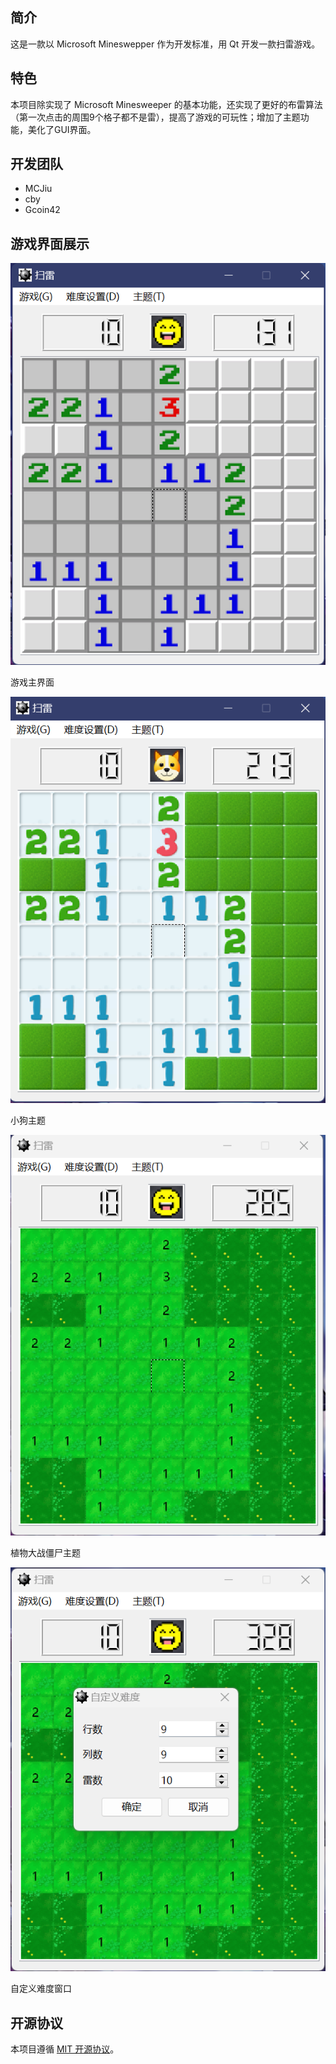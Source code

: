## 简介

这是一款以 Microsoft Mineswepper 作为开发标准，用 Qt 开发一款扫雷游戏。

## 特色

本项目除实现了 Microsoft Minesweeper 的基本功能，还实现了更好的布雷算法（第一次点击的周围9个格子都不是雷），提高了游戏的可玩性；增加了主题功能，美化了GUI界面。

## 开发团队

- MCJiu
- cby
- Gcoin42

## 游戏界面展示

![游戏主界面](READMEpic/mainwindow.png)

游戏主界面

![小狗主题](READMEpic/dog.png)

小狗主题

![植物大战僵尸主题](READMEpic/pvz.png)

植物大战僵尸主题

![自定义难度窗口](READMEpic/difficulty.png)

自定义难度窗口


## 开源协议

本项目遵循 [MIT 开源协议](LICENSE)。